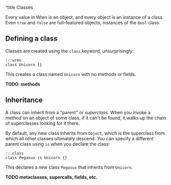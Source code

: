 ^title Classes

Every value in Wren is an object, and every object is an instance of a class.
Even `true` and `false` are full-featured objects, instances of the `Bool` class.

## Defining a class

Classes are created using the `class` keyword, unsurprisingly:

    :::wren
    class Unicorn {}

This creates a class named `Unicorn` with no methods or fields.

**TODO: methods**

## Inheritance

A class can inherit from a "parent" or *superclass*. When you invoke a method on an object of some class, if it can't be found, it walks up the chain of superclasses looking for it there.

By default, any new class inherits from `Object`, which is the superclass from which all other classes ultimately descend. You can specify a different parent class using `is` when you declare the class:

    :::class
    class Pegasus is Unicorn {}

This declares a new class `Pegasus` that inherits from `Unicorn`.

**TODO metaclasses, supercalls, fields, etc.**
